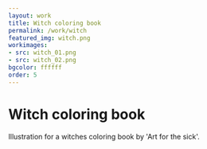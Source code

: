 ```yaml
---
layout: work
title: Witch coloring book 
permalink: /work/witch
featured_img: witch.png
workimages:
- src: witch_01.png
- src: witch_02.png
bgcolor: ffffff
order: 5
---
```


# Witch coloring book

Illustration for a witches coloring book by 'Art for the sick'.